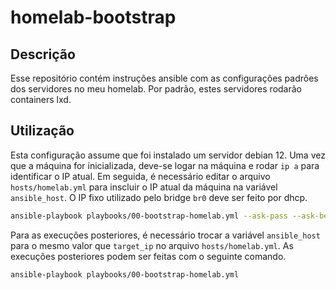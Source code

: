 # homelab-bootstrap

## Descrição

Esse repositório contém instruções ansible com as configurações padrões dos servidores no meu homelab. Por padrão, estes servidores rodarão containers lxd.

## Utilização

Esta configuração assume que foi instalado um servidor debian 12. Uma vez que a máquina for inicializada, deve-se logar na máquina e rodar `ip a` para identificar o IP atual. Em seguida, é necessário editar o arquivo `hosts/homelab.yml` para inscluir o IP atual da máquina na variável `ansible_host`. O IP fixo utilizado pelo bridge `br0` deve ser feito por dhcp. 


```bash
ansible-playbook playbooks/00-bootstrap-homelab.yml --ask-pass --ask-become-pass
```

Para as execuções posteriores, é necessário trocar a variável `ansible_host` para o mesmo valor que `target_ip` no arquivo `hosts/homelab.yml`.
As execuções posteriores podem ser feitas com o seguinte comando.

```bash
ansible-playbook playbooks/00-bootstrap-homelab.yml
```
